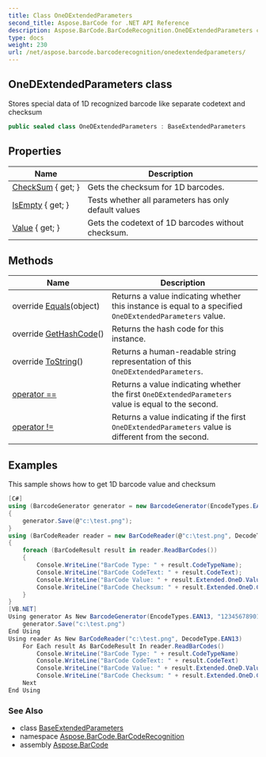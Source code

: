 ```yaml
---
title: Class OneDExtendedParameters
second_title: Aspose.BarCode for .NET API Reference
description: Aspose.BarCode.BarCodeRecognition.OneDExtendedParameters class. Stores special data of 1D recognized barcode like separate codetext and checksum
type: docs
weight: 230
url: /net/aspose.barcode.barcoderecognition/onedextendedparameters/
---
```

## OneDExtendedParameters class

Stores special data of 1D recognized barcode like separate codetext and checksum

```csharp
public sealed class OneDExtendedParameters : BaseExtendedParameters
```

## Properties

| Name | Description |
| --- | --- |
| [CheckSum](../../aspose.barcode.barcoderecognition/onedextendedparameters/checksum/) { get; } | Gets the checksum for 1D barcodes. |
| [IsEmpty](../../aspose.barcode.barcoderecognition/baseextendedparameters/isempty/) { get; } | Tests whether all parameters has only default values |
| [Value](../../aspose.barcode.barcoderecognition/onedextendedparameters/value/) { get; } | Gets the codetext of 1D barcodes without checksum. |

## Methods

| Name | Description |
| --- | --- |
| override [Equals](../../aspose.barcode.barcoderecognition/onedextendedparameters/equals/)(object) | Returns a value indicating whether this instance is equal to a specified `OneDExtendedParameters` value. |
| override [GetHashCode](../../aspose.barcode.barcoderecognition/onedextendedparameters/gethashcode/)() | Returns the hash code for this instance. |
| override [ToString](../../aspose.barcode.barcoderecognition/onedextendedparameters/tostring/)() | Returns a human-readable string representation of this `OneDExtendedParameters`. |
| [operator ==](../../aspose.barcode.barcoderecognition/onedextendedparameters/op_equality/) | Returns a value indicating whether the first `OneDExtendedParameters` value is equal to the second. |
| [operator !=](../../aspose.barcode.barcoderecognition/onedextendedparameters/op_inequality/) | Returns a value indicating if the first `OneDExtendedParameters` value is different from the second. |

## Examples

This sample shows how to get 1D barcode value and checksum

```csharp
[C#]
using (BarcodeGenerator generator = new BarcodeGenerator(EncodeTypes.EAN13, "1234567890128"))
{
    generator.Save(@"c:\test.png");
}
using (BarCodeReader reader = new BarCodeReader(@"c:\test.png", DecodeType.EAN13))
{
    foreach (BarCodeResult result in reader.ReadBarCodes())
    {
        Console.WriteLine("BarCode Type: " + result.CodeTypeName);
        Console.WriteLine("BarCode CodeText: " + result.CodeText);
        Console.WriteLine("BarCode Value: " + result.Extended.OneD.Value);
        Console.WriteLine("BarCode Checksum: " + result.Extended.OneD.CheckSum);
    }
}
[VB.NET]
Using generator As New BarcodeGenerator(EncodeTypes.EAN13, "1234567890128")
    generator.Save("c:\test.png")
End Using
Using reader As New BarCodeReader("c:\test.png", DecodeType.EAN13)
    For Each result As BarCodeResult In reader.ReadBarCodes()
        Console.WriteLine("BarCode Type: " + result.CodeTypeName)
        Console.WriteLine("BarCode CodeText: " + result.CodeText)
        Console.WriteLine("BarCode Value: " + result.Extended.OneD.Value)
        Console.WriteLine("BarCode Checksum: " + result.Extended.OneD.CheckSum)
    Next
End Using
```

### See Also

* class [BaseExtendedParameters](../baseextendedparameters/)
* namespace [Aspose.BarCode.BarCodeRecognition](../../aspose.barcode.barcoderecognition/)
* assembly [Aspose.BarCode](../../)


